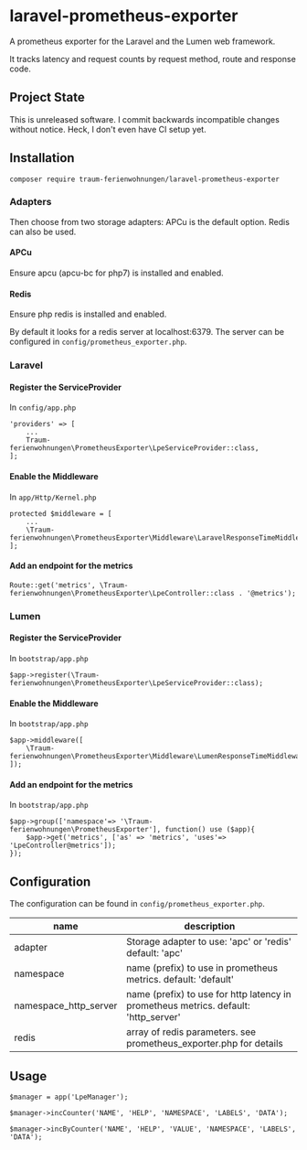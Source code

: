 # laravel-prometheus-exporter

A prometheus exporter for the Laravel and the Lumen web framework.

It tracks latency and request counts by 
request method, route and response code.

## Project State
This is unreleased software. I commit backwards incompatible changes without notice. Heck, I don't even have CI setup yet.

## Installation
`composer require traum-ferienwohnungen/laravel-prometheus-exporter`

### Adapters
Then choose from two storage adapters:
APCu is the default option. Redis can also be used.

#### APCu
Ensure apcu (apcu-bc for php7) is installed and enabled.

#### Redis
Ensure php redis is installed and enabled.

By default it looks for a redis server at localhost:6379. The server
can be configured in `config/prometheus_exporter.php`.

### Laravel
#### Register the ServiceProvider
In `config/app.php`
```
'providers' => [
    ...
    Traum-ferienwohnungen\PrometheusExporter\LpeServiceProvider::class,
];
```

#### Enable the Middleware 
In `app/Http/Kernel.php`
```
protected $middleware = [
    ...
    \Traum-ferienwohnungen\PrometheusExporter\Middleware\LaravelResponseTimeMiddleware::class,
];
```

#### Add an endpoint for the metrics
```
Route::get('metrics', \Traum-ferienwohnungen\PrometheusExporter\LpeController::class . '@metrics');
```

### Lumen
#### Register the ServiceProvider
In `bootstrap/app.php`
```
$app->register(\Traum-ferienwohnungen\PrometheusExporter\LpeServiceProvider::class);
```

#### Enable the Middleware
In `bootstrap/app.php`
```
$app->middleware([
    \Traum-ferienwohnungen\PrometheusExporter\Middleware\LumenResponseTimeMiddleware::class
]);
```

#### Add an endpoint for the metrics
In `bootstrap/app.php`
```
$app->group(['namespace'=> '\Traum-ferienwohnungen\PrometheusExporter'], function() use ($app){
    $app->get('metrics', ['as' => 'metrics', 'uses'=> 'LpeController@metrics']);
});
```

## Configuration
The configuration can be found in `config/prometheus_exporter.php`.

| name        | description                                             |
|-------------|---------------------------------------------------------|
| adapter     | Storage adapter to use: 'apc' or 'redis' default: 'apc' |
| namespace   | name (prefix) to use in prometheus metrics. default: 'default' |
| namespace_http_server   | name (prefix) to use for http latency in prometheus metrics. default: 'http_server' |
| redis       | array of redis parameters. see prometheus_exporter.php for details |

## Usage
```
$manager = app('LpeManager');

$manager->incCounter('NAME', 'HELP', 'NAMESPACE', 'LABELS', 'DATA');

$manager->incByCounter('NAME', 'HELP', 'VALUE', 'NAMESPACE', 'LABELS', 'DATA');
```
